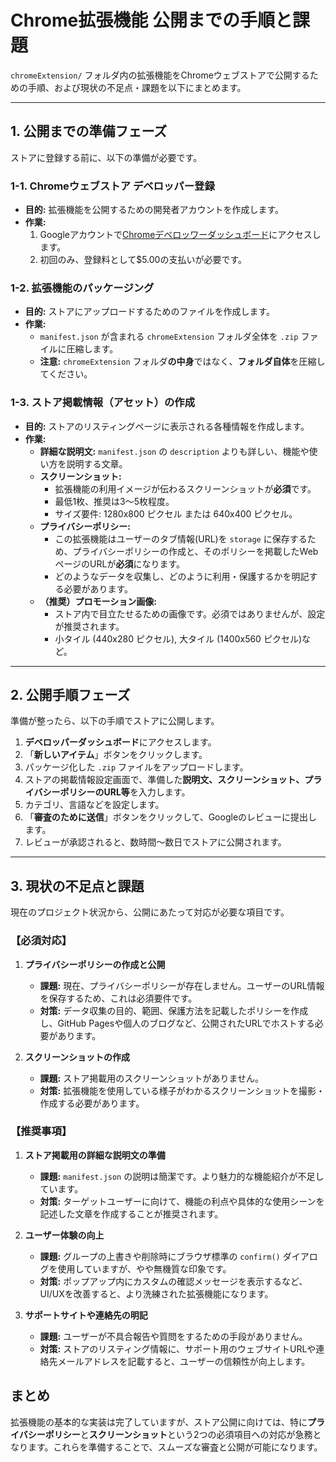 # Chrome拡張機能 公開までの手順と課題

`chromeExtension/` フォルダ内の拡張機能をChromeウェブストアで公開するための手順、および現状の不足点・課題を以下にまとめます。

---

## 1. 公開までの準備フェーズ

ストアに登録する前に、以下の準備が必要です。

### 1-1. Chromeウェブストア デベロッパー登録

- **目的:** 拡張機能を公開するための開発者アカウントを作成します。
- **作業:**
    1. Googleアカウントで[Chromeデベロッワーダッシュボード](https://chrome.google.com/webstore/devconsole)にアクセスします。
    2. 初回のみ、登録料として$5.00の支払いが必要です。

### 1-2. 拡張機能のパッケージング

- **目的:** ストアにアップロードするためのファイルを作成します。
- **作業:**
    - `manifest.json` が含まれる `chromeExtension` フォルダ全体を `.zip` ファイルに圧縮します。
    - **注意:** `chromeExtension` フォルダ**の中身**ではなく、**フォルダ自体**を圧縮してください。

### 1-3. ストア掲載情報（アセット）の作成

- **目的:** ストアのリスティングページに表示される各種情報を作成します。
- **作業:**
    - **詳細な説明文:** `manifest.json` の `description` よりも詳しい、機能や使い方を説明する文章。
    - **スクリーンショット:**
        - 拡張機能の利用イメージが伝わるスクリーンショットが**必須**です。
        - 最低1枚、推奨は3〜5枚程度。
        - サイズ要件: 1280x800 ピクセル または 640x400 ピクセル。
    - **プライバシーポリシー:**
        - この拡張機能はユーザーのタブ情報(URL)を `storage` に保存するため、プライバシーポリシーの作成と、そのポリシーを掲載したWebページのURLが**必須**になります。
        - どのようなデータを収集し、どのように利用・保護するかを明記する必要があります。
    - **（推奨）プロモーション画像:**
        - ストア内で目立たせるための画像です。必須ではありませんが、設定が推奨されます。
        - 小タイル (440x280 ピクセル), 大タイル (1400x560 ピクセル)など。

---

## 2. 公開手順フェーズ

準備が整ったら、以下の手順でストアに公開します。

1.  **デベロッパーダッシュボード**にアクセスします。
2.  「**新しいアイテム**」ボタンをクリックします。
3.  パッケージ化した `.zip` ファイルをアップロードします。
4.  ストアの掲載情報設定画面で、準備した**説明文、スクリーンショット、プライバシーポリシーのURL等**を入力します。
5.  カテゴリ、言語などを設定します。
6.  「**審査のために送信**」ボタンをクリックして、Googleのレビューに提出します。
7.  レビューが承認されると、数時間〜数日でストアに公開されます。

---

## 3. 現状の不足点と課題

現在のプロジェクト状況から、公開にあたって対応が必要な項目です。

### 【必須対応】

1.  **プライバシーポリシーの作成と公開**
    - **課題:** 現在、プライバシーポリシーが存在しません。ユーザーのURL情報を保存するため、これは必須要件です。
    - **対策:** データ収集の目的、範囲、保護方法を記載したポリシーを作成し、GitHub Pagesや個人のブログなど、公開されたURLでホストする必要があります。

2.  **スクリーンショットの作成**
    - **課題:** ストア掲載用のスクリーンショットがありません。
    - **対策:** 拡張機能を使用している様子がわかるスクリーンショットを撮影・作成する必要があります。

### 【推奨事項】

1.  **ストア掲載用の詳細な説明文の準備**
    - **課題:** `manifest.json` の説明は簡潔です。より魅力的な機能紹介が不足しています。
    - **対策:** ターゲットユーザーに向けて、機能の利点や具体的な使用シーンを記述した文章を作成することが推奨されます。

2.  **ユーザー体験の向上**
    - **課題:** グループの上書きや削除時にブラウザ標準の `confirm()` ダイアログを使用していますが、やや無機質な印象です。
    - **対策:** ポップアップ内にカスタムの確認メッセージを表示するなど、UI/UXを改善すると、より洗練された拡張機能になります。

3.  **サポートサイトや連絡先の明記**
    - **課題:** ユーザーが不具合報告や質問をするための手段がありません。
    - **対策:** ストアのリスティング情報に、サポート用のウェブサイトURLや連絡先メールアドレスを記載すると、ユーザーの信頼性が向上します。

## まとめ

拡張機能の基本的な実装は完了していますが、ストア公開に向けては、特に**プライバシーポリシー**と**スクリーンショット**という2つの必須項目への対応が急務となります。これらを準備することで、スムーズな審査と公開が可能になります。

